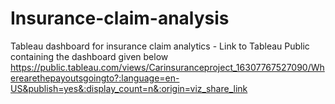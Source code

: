 # Insurance-claim-analysis
Tableau dashboard for insurance claim analytics - Link to Tableau Public containing the dashboard given below
https://public.tableau.com/views/Carinsuranceproject_16307767527090/Wherearethepayoutsgoingto?:language=en-US&publish=yes&:display_count=n&:origin=viz_share_link 
